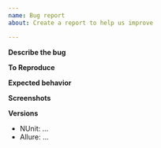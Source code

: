 ```yaml
---
name: Bug report
about: Create a report to help us improve

---
```


**Describe the bug**

**To Reproduce**

**Expected behavior**

**Screenshots**

**Versions**
 - NUnit: ...
 - Allure: ...
